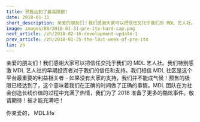 ```yaml
---
title: 预售达到了最高限额!
date: 2018-01-31
short_description: 亲爱的朋友们！我们感谢大家可以把信任交托于我们的 MDL 艺人社。我们特别感激 MDL 艺人社的早期投资者对于我们的信任和支持。
image: images/80/2018-01-31-pre-ito-hard-cap.png
next_article: /zh/2018-02-16-development-update-1
prev_article: /zh/2018-01-25-the-last-week-of-pre-ito
lan: zh
---
```


亲爱的朋友们！我们感谢大家可以把信任交托于我们的 MDL 艺人社。我们特别感激 MDL 艺人社的早期投资者对于我们的信任和支持。我们相信 MDL 社区是这个平台最重要的利益相关者 - 如果没有大家的支持，我们并不能成气候！预售的极限已经达到了，这个意味着我们在正确的时间做了正确的事情。MDL 团队在为社会创造长线价值的过程中充满了热情，我们为了 2018 准备了更多的酷炫事件。敬请期待！被才能充满吧！

你亲爱的， MDL.life

